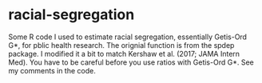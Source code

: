 # racial-segregation
Some R code I used to estimate racial segregation, essentially Getis-Ord G*, for pblic health research. The orignial function is from the spdep package. I 
modified it a bit to match Kershaw et al. (2017; JAMA Intern Med). You have to be careful before you use ratios with Getis-Ord G*. 
See my comments in the code.  
